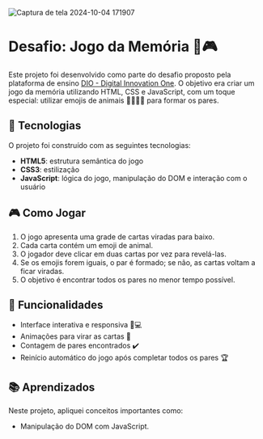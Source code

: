 ![Captura de tela 2024-10-04 171907](https://github.com/user-attachments/assets/f0b1040d-26fb-41d9-8777-5c828ce17c8b)

# Desafio: Jogo da Memória 🧠🎮

Este projeto foi desenvolvido como parte do desafio proposto pela plataforma de ensino [DIO - Digital Innovation One](https://www.dio.me/). O objetivo era criar um jogo da memória utilizando HTML, CSS e JavaScript, com um toque especial: utilizar emojis de animais 🐶🐱🐰🐵 para formar os pares.

## 🚀 Tecnologias

O projeto foi construído com as seguintes tecnologias:

- **HTML5**: estrutura semântica do jogo
- **CSS3**: estilização 
- **JavaScript**: lógica do jogo, manipulação do DOM e interação com o usuário

## 🎮 Como Jogar

1. O jogo apresenta uma grade de cartas viradas para baixo.
2. Cada carta contém um emoji de animal.
3. O jogador deve clicar em duas cartas por vez para revelá-las.
4. Se os emojis forem iguais, o par é formado; se não, as cartas voltam a ficar viradas.
5. O objetivo é encontrar todos os pares no menor tempo possível.

## 🔧 Funcionalidades

- Interface interativa e responsiva 📱💻
- Animações para virar as cartas 🔄
- Contagem de pares encontrados ✔️
- Reinício automático do jogo após completar todos os pares 🏆

## 📚 Aprendizados

Neste projeto, apliquei conceitos importantes como:
- Manipulação do DOM com JavaScript.
